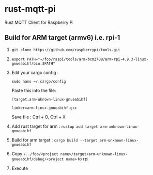 # rust-mqtt-pi
Rust MQTT Client for Raspberry PI

## Build for ARM target (armv6) i.e. rpi-1

1) `git clone https://github.com/raspberrypi/tools.git`

2) `export PATH="~/foo/raspi/tools/arm-bcm2708/arm-rpi-4.9.3-linux-gnueabihf/bin:$PATH"`

3) Edit your cargo config : 

   `sudo nano ~/.cargo/config`
   
   Paste this into the file:
   
   `[target.arm-uknown-linux-gnueabihf]`
   
   `linker=arm-linux-gnueabihf-gcc`
   
   Save file : Ctrl + O, Ctrl + X
   
4) Add rust target for arm :
   `rustup add target arm-unknown-linux-gnueabihf`
   
5) Build for arm target : 
   `cargo build --target arm-unknown-linux-gnueabihf`
   
6) Copy `/../foo/<project name>/target/arm-unknown-linux-gnueabihf/debug/<project name>` to rpi


7) Execute
